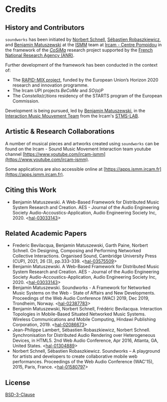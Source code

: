 # Credits

## History and Contributors

`soundworks` has been initiated by [Norbert Schnell](https://github.com/NorbertSchnell), [Sébastien Robaszkiewicz](https://github.com/i-Robi), and [Benjamin Matuszewski](https://github.com/b-ma) at the [ISMM](http://ismm.ircam.fr/) team at [Ircam - Centre Pompidou](http://www.ircam.fr/) in the framework of the [*CoSiMa*](http://cosima.ircam.fr/) research project supported by the [French National Research Agency (ANR)](http://www.agence-nationale-recherche.fr/en/).

Further development of the framework has been conducted in the context of:

- The [RAPID-MIX project](http://rapidmix.goldsmithsdigital.com/), funded by the European Union’s Horizon 2020 research and innovation programme.
- The Ircam UPI projects _BeCoMe_ and _SO(a)P_
- The _Constella(c)tions_ residency of the STARTS program of the European Commission.

Development is being pursued, led by [Benjamin Matuszewski](https://github.com/b-ma), in the [Interaction Music Mouvement Team](https://www.stms-lab.fr/team/interaction-son-musique-mouvement/) from the Ircam's [STMS-LAB](https://www.stms-lab.fr/).


## Artistic & Research Collaborations

A number of musical pieces and artworks created using `soundworks` can be found on the Ircam - Sound Music Movement Interaction team youtube channel [https://www.youtube.com/ircam-ismm](https://www.youtube.com/ircam-ismm).

Some applications are also accessible online at [https://apps.ismm.ircam.fr](https://apps.ismm.ircam.fr).

## Citing this Work

- Benjamin Matuszewski. A Web-Based Framework for Distributed Music System Research and Creation. AES - Journal of the Audio Engineering Society Audio-Accoustics-Application, Audio Engineering Society Inc, 2020. <[hal-03033143](https://hal.archives-ouvertes.fr/hal-03033143)>

## Related Academic Papers

- Frederic Bevilacqua, Benjamin Matuszewski, Garth Paine, Norbert Schnell. On Designing, Composing and Performing Networked Collective Interactions. Organised Sound, Cambridge University Press (CUP), 2021, 26 (3), pp.333-339. <[hal-03575509](https://hal.archives-ouvertes.fr/hal-03575509)>
- Benjamin Matuszewski. A Web-Based Framework for Distributed Music System Research and Creation. AES - Journal of the Audio Engineering Society Audio-Accoustics-Application, Audio Engineering Society Inc, 2020. <[hal-03033143](https://hal.archives-ouvertes.fr/hal-03033143)>
- Benjamin Matuszewski. Soundworks - A Framework for Networked Music Systems on the Web - State of Affairs and New Developments. Proceedings of the Web Audio Conference (WAC) 2019, Dec 2019, Trondheim, Norway. <[hal-02387783](https://hal.archives-ouvertes.fr/hal-02387783)>
- Benjamin Matuszewski, Norbert Schnell, Frédéric Bevilacqua. Interaction Topologies in Mobile-Based Situated Networked Music Systems. Wireless Communications and Mobile Computing, Hindawi Publishing Corporation, 2019. <[hal-02086673](https://hal.archives-ouvertes.fr/hal-02086673)>
- Jean-Philippe Lambert, Sébastien Robaszkiewicz, Norbert Schnell. Synchronisation for Distributed Audio Rendering over Heterogeneous Devices, in HTML5. 2nd Web Audio Conference, Apr 2016, Atlanta, GA, United States. <[hal-01304889](https://hal.archives-ouvertes.fr/hal-01304889v1)>
- Norbert Schnell, Sébastien Robaszkiewicz. Soundworks – A playground for artists and developers to create collaborative mobile web performances. Proceedings of the Web Audio Conference (WAC'15), 2015, Paris, France. <[hal-01580797](https://hal.archives-ouvertes.fr/hal-01580797)>

## License

[BSD-3-Clause](https://github.com/collective-soundworks/soundworks/blob/master/LICENSE)
